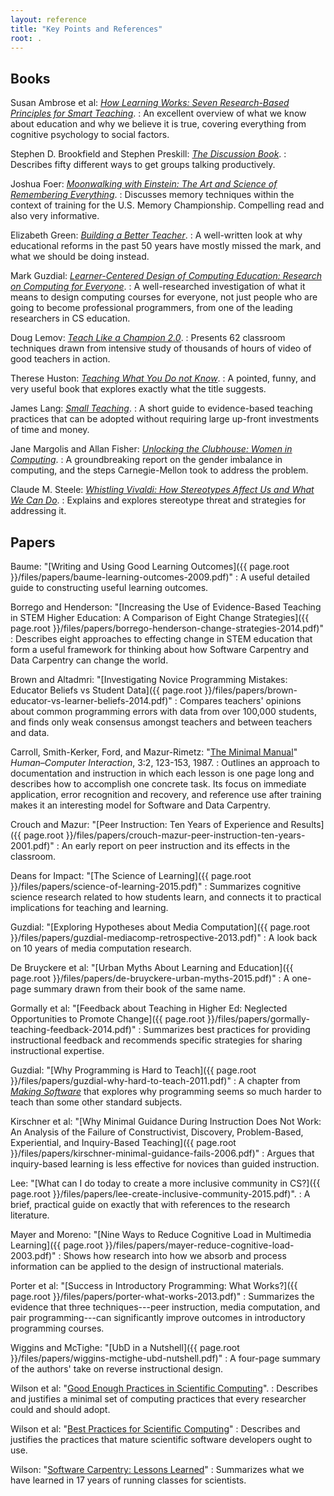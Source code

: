```yaml
---
layout: reference
title: "Key Points and References"
root: .
---
```


## Books

Susan Ambrose et al: *[How Learning Works: Seven Research-Based Principles for Smart Teaching][worldcat-hlw]*.
:   An excellent overview of what we know about education and why we
    believe it is true, covering everything from cognitive psychology
    to social factors.

Stephen D. Brookfield and Stephen Preskill: *[The Discussion Book][worldcat-discussion]*.
:   Describes fifty different ways to get groups talking productively.

Joshua Foer: *[Moonwalking with Einstein: The Art and Science of Remembering Everything][worldcat-moonwalking]*.
:   Discusses memory techniques within the context of training for the U.S. Memory Championship. Compelling read and
    also very informative.

Elizabeth Green: *[Building a Better Teacher][worldcat-babt]*.
:   A well-written look at why educational reforms in the past 50 years have mostly missed the mark,
    and what we should be doing instead.

Mark Guzdial: *[Learner-Centered Design of Computing Education: Research on Computing for Everyone][worldcat-lcdce]*.
:   A well-researched investigation of what it means to design computing courses for everyone,
    not just people who are going to become professional programmers,
    from one of the leading researchers in CS education.

Doug Lemov: *[Teach Like a Champion 2.0][worldcat-tlac]*.
:   Presents 62 classroom techniques drawn from intensive study of thousands of hours of video of good teachers in action.

Therese Huston: *[Teaching What You Do not Know][worldcat-twydk]*.
:   A pointed, funny, and very useful book that explores exactly what the title suggests.

James Lang: *[Small Teaching][worldcat-small-teaching]*.
:   A short guide to evidence-based teaching practices that can be adopted
    without requiring large up-front investments of time and money.

Jane Margolis and Allan Fisher: *[Unlocking the Clubhouse: Women in Computing][worldcat-clubhouse]*.
:   A groundbreaking report on the gender imbalance in computing,
    and the steps Carnegie-Mellon took to address the problem.

Claude M. Steele: *[Whistling Vivaldi: How Stereotypes Affect Us and What We Can Do][worldcat-vivaldi]*.
:   Explains and explores stereotype threat and strategies for addressing it.

## Papers

Baume: "[Writing and Using Good Learning Outcomes]({{ page.root }}/files/papers/baume-learning-outcomes-2009.pdf)"
:   A useful detailed guide to constructing useful learning outcomes.

Borrego and Henderson: "[Increasing the Use of Evidence-Based Teaching in STEM Higher Education: A Comparison of Eight Change Strategies]({{ page.root }}/files/papers/borrego-henderson-change-strategies-2014.pdf)"
:   Describes eight approaches to effecting change in STEM education
    that form a useful framework for thinking about how Software Carpentry and Data Carpentry can change the world.

Brown and Altadmri: "[Investigating Novice Programming Mistakes: Educator Beliefs vs Student Data]({{ page.root }}/files/papers/brown-educator-vs-learner-beliefs-2014.pdf)"
:   Compares teachers' opinions about common programming errors with data from over 100,000 students,
    and finds only weak consensus amongst teachers and between teachers and data.

Carroll, Smith-Kerker, Ford, and Mazur-Rimetz: "[The Minimal Manual](https://doi.org/10.1207/s15327051hci0302_2)" *Human–Computer Interaction*, 3:2, 123-153, 1987.
:   Outlines an approach to documentation and instruction
    in which each lesson is one page long and describes how to accomplish one concrete task.
    Its focus on immediate application,
    error recognition and recovery,
    and reference use after training
    makes it an interesting model for Software and Data Carpentry.

Crouch and Mazur: "[Peer Instruction: Ten Years of Experience and Results]({{ page.root }}/files/papers/crouch-mazur-peer-instruction-ten-years-2001.pdf)"
:   An early report on peer instruction and its effects in the classroom.

Deans for Impact: "[The Science of Learning]({{ page.root }}/files/papers/science-of-learning-2015.pdf)"
:   Summarizes cognitive science research related to how students learn,
    and connects it to practical implications for teaching and learning.

Guzdial: "[Exploring Hypotheses about Media Computation]({{ page.root }}/files/papers/guzdial-mediacomp-retrospective-2013.pdf)"
:   A look back on 10 years of media computation research.

De Bruyckere et al: "[Urban Myths About Learning and Education]({{ page.root }}/files/papers/de-bruyckere-urban-myths-2015.pdf)"
:   A one-page summary drawn from their book of the same name.

Gormally et al: "[Feedback about Teaching in Higher Ed: Neglected Opportunities to Promote Change]({{ page.root }}/files/papers/gormally-teaching-feedback-2014.pdf)"
:   Summarizes best practices for providing instructional feedback and recommends specific strategies for sharing instructional expertise.

Guzdial: "[Why Programming is Hard to Teach]({{ page.root }}/files/papers/guzdial-why-hard-to-teach-2011.pdf)"
:   A chapter from
    *[Making Software][worldcat-making-software]*
    that explores why programming seems so much harder to teach than
    some other standard subjects.

Kirschner et al: "[Why Minimal Guidance During Instruction Does Not Work: An Analysis of the Failure of Constructivist, Discovery, Problem-Based, Experiential, and Inquiry-Based Teaching]({{ page.root }}/files/papers/kirschner-minimal-guidance-fails-2006.pdf)"
:   Argues that inquiry-based learning is less effective for novices than guided instruction.

Lee: "[What can I do today to create a more inclusive community in CS?]({{ page.root }}/files/papers/lee-create-inclusive-community-2015.pdf)".
:   A brief, practical guide on exactly that with references to the research literature.

Mayer and Moreno: "[Nine Ways to Reduce Cognitive Load in Multimedia Learning]({{ page.root }}/files/papers/mayer-reduce-cognitive-load-2003.pdf)"
:   Shows how research into how we absorb and process information
    can be applied to the design of instructional materials.

Porter et al: "[Success in Introductory Programming: What Works?]({{ page.root }}/files/papers/porter-what-works-2013.pdf)"
:   Summarizes the evidence that three techniques---peer instruction, media computation, and pair programming---can
    significantly improve outcomes in introductory programming courses.

Wiggins and McTighe: "[UbD in a Nutshell]({{ page.root }}/files/papers/wiggins-mctighe-ubd-nutshell.pdf)"
:   A four-page summary of the authors' take on reverse instructional design.

Wilson et al: "[Good Enough Practices in Scientific Computing](https://journals.plos.org/ploscompbiol/article?id=10.1371/journal.pcbi.1005510)".
:   Describes and justifies a minimal set of computing practices that every researcher could and should adopt.

Wilson et al: "[Best Practices for Scientific Computing](http://journals.plos.org/plosbiology/article?id=10.1371/journal.pbio.1001745)"
:   Describes and justifies the practices that mature scientific software developers ought to use.

Wilson: "[Software Carpentry: Lessons Learned][swc-lessons-learned]"
:   Summarizes what we have learned in 17 years of running classes for scientists.

[worldcat-babt]: https://www.worldcat.org/title/building-a-better-teacher-how-teaching-works-and-how-to-teach-it-to-everyone/oclc/953075081
[worldcat-clubhouse]: https://www.worldcat.org/title/unlocking-the-clubhouse-women-in-computing/oclc/752326915
[worldcat-discussion]: https://www.worldcat.org/title/discussion-book-50-great-ways-to-get-people-talking/oclc/914221868
[worldcat-moonwalking]: https://www.worldcat.org/title/moonwalking-with-einstein-the-art-and-science-of-remembering-everything/oclc/1023353802
[worldcat-hlw]: https://www.worldcat.org/title/how-learning-works-seven-research-based-principles-for-smart-teaching/oclc/762968489
[worldcat-lcdce]: https://www.worldcat.org/title/learner-centered-design-of-computing-education-research-on-computing-for-everyone/oclc/1028934710&referer=brief_results
[worldcat-making-software]: https://www.worldcat.org/title/making-software-what-really-works-and-why-we-believe-it/oclc/795921229
[worldcat-small-teaching]: https://www.worldcat.org/title/small-teaching-everyday-lessons-from-the-science-of-learning/oclc/968245403
[worldcat-tlac]: https://www.worldcat.org/title/teach-like-a-champion-20-62-techniques-that-put-students-on-thepath-to-college/oclc/946587371
[worldcat-twydk]: https://www.worldcat.org/title/teaching-what-you-dont-know/oclc/806492013
[worldcat-vivaldi]: https://www.worldcat.org/title/whistling-vivaldi-and-other-clues-to-how-stereotypes-affect-us/oclc/987873095
[discovering-speech]: https://books.google.com/books?id=IoTdAUdNkgIC&pg=PA302#v=onepage&q&f=false/
[swc-lessons-learned]: https://f1000research.com/articles/3-62/v2
